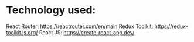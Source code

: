 # Technology used:
React Router: https://reactrouter.com/en/main
Redux Toolkit: https://redux-toolkit.js.org/
React JS: https://create-react-app.dev/